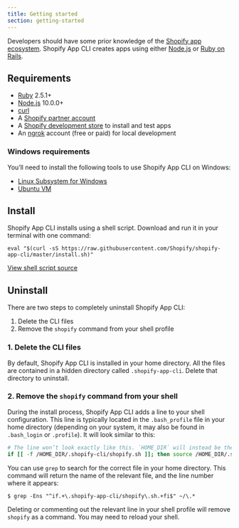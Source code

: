 ```yaml
---
title: Getting started
section: getting-started
---
```


Developers should have some prior knowledge of the [Shopify app ecosystem](https://shopify.dev/concepts/apps). Shopify App CLI creates apps using either [Node.js](https://nodejs.org/) or [Ruby on Rails](https://rubyonrails.org/).

## Requirements

- [Ruby](https://www.ruby-lang.org) 2.5.1+ 
- [Node.js](https://nodejs.org) 10.0.0+
- [curl](https://curl.haxx.se)
- A [Shopify partner account](https://partners.shopify.com/signup)
- A [Shopify development store](https://help.shopify.com/en/partners/dashboard/development-stores#create-a-development-store) to install and test apps
- An [ngrok](https://ngrok.com/) account (free or paid) for local development

### Windows requirements

You’ll need to install the following tools to use Shopify App CLI on Windows:

- [Linux Subsystem for Windows](https://docs.microsoft.com/en-us/windows/wsl/install-win10)
- [Ubuntu VM](https://www.microsoft.com/en-ca/p/ubuntu/9nblggh4msv6)

## Install

Shopify App CLI installs using a shell script. Download and run it in your terminal with one command:

```console
eval "$(curl -sS https://raw.githubusercontent.com/Shopify/shopify-app-cli/master/install.sh)"
```

[View shell script source](https://raw.githubusercontent.com/Shopify/shopify-app-cli/master/install.sh)


## Uninstall

There are two steps to completely uninstall Shopify App CLI:

1. Delete the CLI files
1. Remove the `shopify` command from your shell profile

### 1. Delete the CLI files

By default, Shopify App CLI is installed in your home directory. All the files are contained in a hidden directory called `.shopify-app-cli`. Delete that directory to uninstall.

### 2. Remove the `shopify` command from your shell

During the install process, Shopify App CLI adds a line to your shell configuration. This line is typically located in the `.bash_profile` file in your home directory (depending on your system, it may also be found in `.bash_login` or `.profile`). It will look similar to this:

```sh
# The line won’t look exactly like this. `HOME_DIR` will instead be the absolute path to your home directory.
if [[ -f /HOME_DIR/.shopify-cli/shopify.sh ]]; then source /HOME_DIR/.shopify-cli/shopify.sh; fi
```

You can use `grep` to search for the correct file in your home directory. This command will return the name of the relevant file, and the line number where it appears:

```console
$ grep -Ens "^if.+\.shopify-app-cli/shopify\.sh.+fi$" ~/\.*
```

Deleting or commenting out the relevant line in your shell profile will remove `shopify` as a command. You may need to reload your shell.
